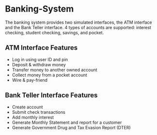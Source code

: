 # Banking-System
The banking system provides two simulated interfaces, the ATM interface and the Bank Teller interface. 4 types of accounts are supported: interest checking, student checking, savings, and pocket.
## ATM Interface Features
- Log in using user ID and pin
- Deposit & withdraw money
- Transfer money to another owned account
- Collect money from a pocket account
- Wire & pay-friend
## Bank Teller Interface Features
- Create account
- Submit check transactions
- Add monthly interest
- Generate Monthly Statement and report for a customer
- Generate Government Drug and Tax Evasion Report (DTER)
